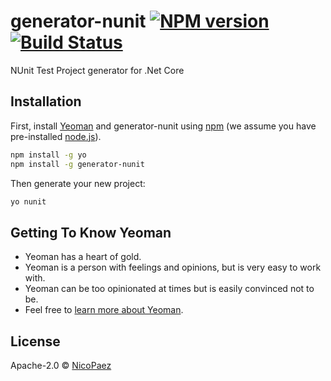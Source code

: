 # generator-nunit [![NPM version][npm-image]][npm-url] [![Build Status][travis-image]][travis-url]

NUnit Test Project generator for .Net Core

## Installation

First, install [Yeoman](http://yeoman.io) and generator-nunit using [npm](https://www.npmjs.com/) (we assume you have pre-installed [node.js](https://nodejs.org/)).

```bash
npm install -g yo
npm install -g generator-nunit
```

Then generate your new project:

```bash
yo nunit
```

## Getting To Know Yeoman

 * Yeoman has a heart of gold.
 * Yeoman is a person with feelings and opinions, but is very easy to work with.
 * Yeoman can be too opinionated at times but is easily convinced not to be.
 * Feel free to [learn more about Yeoman](http://yeoman.io/).

## License

Apache-2.0 © [NicoPaez](blog.nicopaez.com)


[npm-image]: https://badge.fury.io/js/generator-nunit.svg
[npm-url]: https://npmjs.org/package/generator-nunit
[travis-image]: https://travis-ci.org/nicopaez/yo-generator-nunit.svg?branch=master
[travis-url]: https://travis-ci.org/nicopaez/yo-generator-nunit

